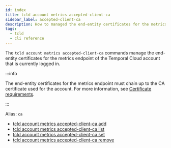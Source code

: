 ```yaml
---
id: index
title: tcld account metrics accepted-client-ca
sidebar_label: accepted-client-ca
description: How to managed the end-entity certificates for the metrics endpoint of a Temporal Cloud account using tcld.
tags:
  - tcld
  - cli reference
---
```


The `tcld account metrics accepted-client-ca` commands manage the end-entity certificates for the metrics endpoint of the Temporal Cloud account that is currently logged in.

:::info

The end-entity certificates for the metrics endpoint must chain up to the CA certificate used for the account. For more information, see [Certificate requirements](/cloud/how-to-manage-certificates-in-temporal-cloud#certificate-requirements).

:::

Alias: `ca`

- [tcld account metrics accepted-client-ca add](/cloud/tcld/account/metrics/accepted-client-ca/add)
- [tcld account metrics accepted-client-ca list](/cloud/tcld/account/metrics/accepted-client-ca/list)
- [tcld account metrics accepted-client-ca set](/cloud/tcld/account/metrics/accepted-client-ca/set)
- [tcld account metrics accepted-client-ca remove](/cloud/tcld/account/metrics/accepted-client-ca/remove)
